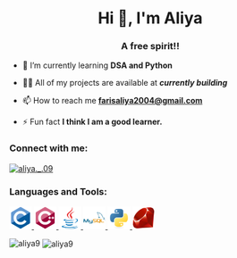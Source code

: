 <h1 align="center">Hi 👋, I'm Aliya</h1>
<h3 align="center">A free spirit!!</h3>

- 🌱 I’m currently learning **DSA and Python**

- 👨‍💻 All of my projects are available at **_currently building_**

- 📫 How to reach me **farisaliya2004@gmail.com**

- ⚡ Fun fact **I think I am a good learner.**

<h3 align="left">Connect with me:</h3>
<p align="left">
<a href="https://instagram.com/aliya._.09" target="blank"><img align="center" src="https://raw.githubusercontent.com/rahuldkjain/github-profile-readme-generator/master/src/images/icons/Social/instagram.svg" alt="aliya._.09" height="30" width="40" /></a>
</p>

<h3 align="left">Languages and Tools:</h3>
<p align="left"> <a href="https://www.cprogramming.com/" target="_blank" rel="noreferrer"> <img src="https://raw.githubusercontent.com/devicons/devicon/master/icons/c/c-original.svg" alt="c" width="40" height="40"/> </a> <a href="https://www.w3schools.com/cpp/" target="_blank" rel="noreferrer"> <img src="https://raw.githubusercontent.com/devicons/devicon/master/icons/cplusplus/cplusplus-original.svg" alt="cplusplus" width="40" height="40"/> </a> <a href="https://www.java.com" target="_blank" rel="noreferrer"> <img src="https://raw.githubusercontent.com/devicons/devicon/master/icons/java/java-original.svg" alt="java" width="40" height="40"/> </a> <a href="https://www.mysql.com/" target="_blank" rel="noreferrer"> <img src="https://raw.githubusercontent.com/devicons/devicon/master/icons/mysql/mysql-original-wordmark.svg" alt="mysql" width="40" height="40"/> </a> <a href="https://www.python.org" target="_blank" rel="noreferrer"> <img src="https://raw.githubusercontent.com/devicons/devicon/master/icons/python/python-original.svg" alt="python" width="40" height="40"/> </a> <a href="https://www.ruby-lang.org/en/" target="_blank" rel="noreferrer"> <img src="https://raw.githubusercontent.com/devicons/devicon/master/icons/ruby/ruby-original.svg" alt="ruby" width="40" height="40"/> </a> </p>

<p><img align="left" src="https://github-readme-stats.vercel.app/api/top-langs?username=aliya9&show_icons=true&locale=en&layout=compact" alt="aliya9" /></p>

<p>&nbsp;<img align="center" src="https://github-readme-stats.vercel.app/api?username=aliya9&show_icons=true&locale=en" alt="aliya9" /></p>

